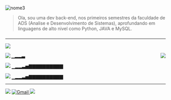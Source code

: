 


![nome3](https://user-images.githubusercontent.com/82064087/124029522-9e28e200-d9cb-11eb-94d4-e8d49d2a23d2.png)


> Ola, sou uma dev back-end, nos primeiros semestres da faculdade de ADS (Analise e Desenvolvimento de Sistemas),
> aprofundando em linguagens de alto nivel como Python, JAVA e MySQL.<h5>
____________________________________________________________________________________________________________________________________________________  

<img src="https://user-images.githubusercontent.com/82064087/124296740-ad757000-db30-11eb-9076-8348ea1af450.png"/>



<img align=left src="https://img.icons8.com/color/48/000000/mysql-logo.png"/>   ▁▂▂▃
<img align=right src="https://user-images.githubusercontent.com/82064087/124305346-5a54ea80-db3b-11eb-9ebb-40a094beab86.png"/> 

<img src="https://img.icons8.com/color/48/000000/java-coffee-cup-logo--v1.png"/>  ▁▂▂▃▅▇▇▇▇▇▇▇▇▇▇  
 
 
<img src="https://img.icons8.com/color/48/000000/python--v2.png"/>  ▁▂▂▃▅▇▇▇▇▇▇▇▇▇▇
 

___________________________________________________________________________________________________________________________________________________
<img src="https://user-images.githubusercontent.com/82064087/124298391-933c9180-db32-11eb-9fbc-6b252f01c42e.png"/>
 
<a href="mailto:princesad341@gmail.com" mailto="princesad341@gmail.com" target="_blank">
<img src="https://img.icons8.com/color/48/000000/gmail--v1.png" alt="Gmail">

</a>
  <a href="https://github.com/ClaudianeC" target="_blank">
  <img src="https://img.icons8.com/fluent/48/000000/github.png"/>
</a>



<!--
**ClaudianeC/ClaudianeC** is a ✨ _special_ ✨ repository because its `README.md` (this file) appears on your GitHub profile.

Here are some ideas to get you started:

- 🔭 I’m currently working on ...
- 🌱 I’m currently learning ...
- 👯 I’m looking to collaborate on ...
- 🤔 I’m looking for help with ...
- 💬 Ask me about ...
- 📫 How to reach me: ...
- 😄 Pronouns: ...
- ⚡ Fun fact: ...
-->
